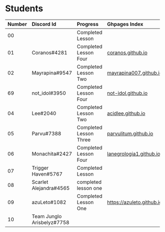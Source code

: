 # Students

| Number | Discord Id            | Progress               | Ghpages Index            |
|:------ |:--------------------- |:---------------------- |:------------------------ |
| 00     |                       | Completed Lesson       |                          |
| 01     | Coranos#4281          | Completed Lesson Four  |[coranos.github.io]       |
| 02     | Mayrapina#9547        | Completed Lesson Two   |[mayrapina007.github.io]  |
| 69     | not_idol#3950         | Completed Lesson Four  |[not-idol.github.io]      |
| 04     | Lee#2040              | Completed Lesson Two   |[acidlee.github.io]       |
| 05     | Parvu#7388            | Completed Lesson Three |[parvulitum.github.io]    |
| 06     | Monachita#2427        | Completed Lesson Four  |[lanegrologia1.github.io] |
| 07     | Trigger Haven#5767    | Completed Lesson       |                          |
| 08     | Scarlet Alejandra#4565| completed lesson one   |                          |
| 09     | azuLeto#1082          | Completed Lesson One   | https://azuleto.github.io/|
| 10     | Team Junglo Arisbelyz#7758|                    |                           |
[coranos.github.io]: https://coranos.github.io/
[mayrapina007.github.io]: https://mayrapina007.github.io/
[not-idol.github.io]: https://not-idol.github.io/
[acidlee.github.io]: https://not-idol.github.io/
[parvulitum.github.io]: https://Parvulitum.github.io/
[lanegrologia1.github.io]: https://lanegrologia1.github.io/
